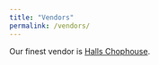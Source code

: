 ```yaml
---
title: "Vendors"
permalink: /vendors/
---
```


Our finest vendor is [Halls Chophouse](https://hallschophouse.com/).
